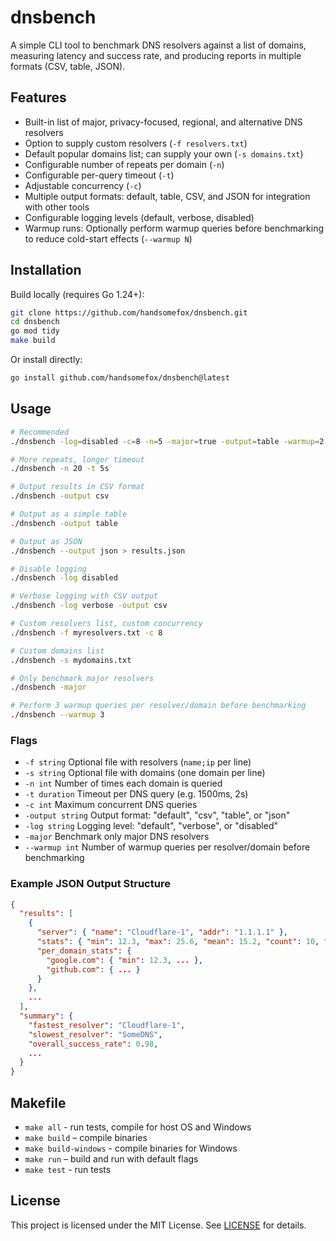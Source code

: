 # dnsbench

A simple CLI tool to benchmark DNS resolvers against a list of domains, measuring latency and success rate, and producing reports in multiple formats (CSV, table, JSON).

## Features

- Built-in list of major, privacy-focused, regional, and alternative DNS resolvers
- Option to supply custom resolvers (`-f resolvers.txt`)
- Default popular domains list; can supply your own (`-s domains.txt`)
- Configurable number of repeats per domain (`-n`)
- Configurable per-query timeout (`-t`)
- Adjustable concurrency (`-c`)
- Multiple output formats: default, table, CSV, and JSON for integration with other tools
- Configurable logging levels (default, verbose, disabled)
- Warmup runs: Optionally perform warmup queries before benchmarking to reduce cold-start effects (`--warmup N`)

## Installation

Build locally (requires Go 1.24+):

```bash
git clone https://github.com/handsomefox/dnsbench.git
cd dnsbench
go mod tidy
make build
```

Or install directly:

```bash
go install github.com/handsomefox/dnsbench@latest
```

## Usage

```bash
# Recommended
./dnsbench -log=disabled -c=8 -n=5 -major=true -output=table -warmup=2

# More repeats, longer timeout
./dnsbench -n 20 -t 5s

# Output results in CSV format
./dnsbench -output csv

# Output as a simple table
./dnsbench -output table

# Output as JSON
./dnsbench --output json > results.json

# Disable logging
./dnsbench -log disabled

# Verbose logging with CSV output
./dnsbench -log verbose -output csv

# Custom resolvers list, custom concurrency
./dnsbench -f myresolvers.txt -c 8

# Custom domains list
./dnsbench -s mydomains.txt

# Only benchmark major resolvers
./dnsbench -major

# Perform 3 warmup queries per resolver/domain before benchmarking
./dnsbench --warmup 3
```

### Flags

- `-f string` Optional file with resolvers (`name;ip` per line)
- `-s string` Optional file with domains (one domain per line)
- `-n int` Number of times each domain is queried
- `-t duration` Timeout per DNS query (e.g. 1500ms, 2s)
- `-c int` Maximum concurrent DNS queries
- `-output string` Output format: "default", "csv", "table", or "json"
- `-log string` Logging level: "default", "verbose", or "disabled"
- `-major` Benchmark only major DNS resolvers
- `--warmup int` Number of warmup queries per resolver/domain before benchmarking

### Example JSON Output Structure

```json
{
  "results": [
    {
      "server": { "name": "Cloudflare-1", "addr": "1.1.1.1" },
      "stats": { "min": 12.3, "max": 25.6, "mean": 15.2, "count": 10, "errors": 0, "total": 10 },
      "per_domain_stats": {
        "google.com": { "min": 12.3, ... },
        "github.com": { ... }
      }
    },
    ...
  ],
  "summary": {
    "fastest_resolver": "Cloudflare-1",
    "slowest_resolver": "SomeDNS",
    "overall_success_rate": 0.98,
    ...
  }
}
```

## Makefile

- `make all` - run tests, compile for host OS and Windows
- `make build` – compile binaries
- `make build-windows` - compile binaries for Windows
- `make run` – build and run with default flags
- `make test` - run tests

## License

This project is licensed under the MIT License. See [LICENSE](LICENSE) for details.
